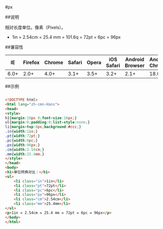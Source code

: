 #px

##说明

相对长度单位。像素（Pixels）。

- 1in = 2.54cm = 25.4 mm = 101.6q = 72pt = 6pc = 96px


##兼容性


<table class="compatible">
<thead>
	<tr>
		<th>IE</th>
		<th>Firefox</th>
		<th>Chrome</th>
		<th>Safari</th>
		<th>Opera</th>
		<th>iOS Safari</th>
		<th>Android Browser</th>
		<th>Android Chrome</th>
	</tr>
</thead>
<tbody>
	<tr>
		<td class="support">6.0+</td>
		<td class="support">2.0+</td>
		<td class="support">4.0+</td>
		<td class="support">3.1+</td>
		<td class="support">3.5+</td>
		<td class="support">3.2+</td>
		<td class="support">2.1+</td>
		<td class="support">18.0+</td>
	</tr>
</tbody>
</table>




##示例

```html

<!DOCTYPE html>
<html lang="zh-cmn-Hans">
<head>
<style>
h1{margin:10px 0;font-size:16px;}
ul{margin:0;padding:0;list-style:none;}
li{margin-top:8px;background:#ccc;}
.in{width:1in;}
.pt{width:72pt;}
.pc{width:6pc;}
.px{width:96px;}
.cm{width:2.54cm;}
.mm{width:25.4mm;}
</style>
</head>
<body>
<h1>单位转换对比：</h1>
<ul>
	<li class="in">1in</li>
	<li class="pt">72pt</li>
	<li class="pc">6pc</li>
	<li class="px">96px</li>
	<li class="cm">2.54cm</li>
	<li class="mm">25.4mm</li>
</ul>
<p>1in = 2.54cm = 25.4 mm = 72pt = 6pc = 96px</p>
</body>
</html>

```
